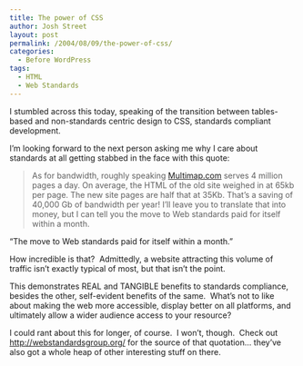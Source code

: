 ```yaml
---
title: The power of CSS
author: Josh Street
layout: post
permalink: /2004/08/09/the-power-of-css/
categories:
  - Before WordPress
tags:
  - HTML
  - Web Standards
---
```

I stumbled across this today, speaking of the transition between tables-based and non-standards centric design to CSS, standards compliant development.

I&#8217;m looking forward to the next person asking me why I care about standards at all getting stabbed in the face with this quote:

> As for bandwidth, roughly speaking [Multimap.com][1] serves 4 million pages a day. On average, the HTML of the old site weighed in at 65kb per page. The new site pages are half that at 35Kb. That&#8217;s a saving of 40,000 Gb of bandwidth per year! I&#8217;ll leave you to translate that into money, but I can tell you the move to Web standards paid for itself within a month.

&#8220;The move to Web standards paid for itself within a month.&#8221;

How incredible is that?&nbsp; Admittedly, a website attracting this volume of traffic isn&#8217;t exactly typical of most, but that isn&#8217;t the point.

This demonstrates REAL and TANGIBLE benefits to standards compliance, besides the other, self-evident benefits of the same.&nbsp; What&#8217;s not to like about making the web more accessible, display better on all platforms, and ultimately allow a wider audience access to your resource?

I could rant about this for longer, of course.&nbsp; I won&#8217;t, though.&nbsp; Check out <http://webstandardsgroup.org/> for the source of that quotation&#8230; they&#8217;ve also got a whole heap of other interesting stuff on there.

 [1]: http://www.multimap.com/